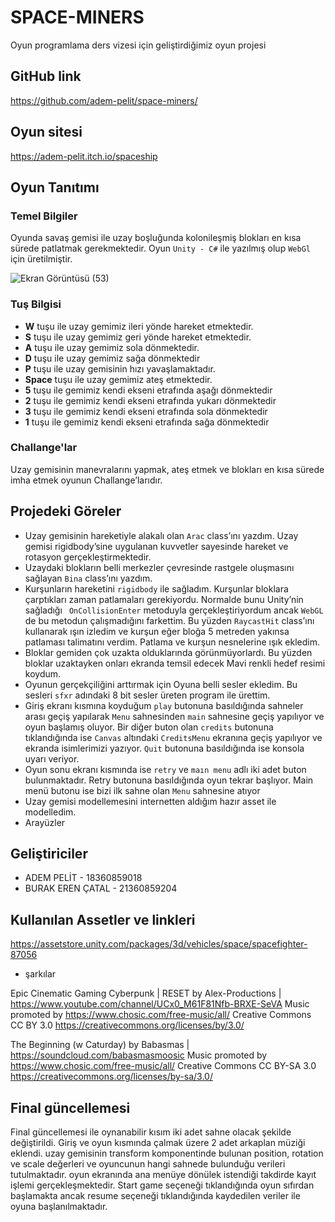 # SPACE-MINERS
Oyun programlama ders vizesi için geliştirdiğimiz oyun projesi

## GitHub link
https://github.com/adem-pelit/space-miners/

## Oyun sitesi
https://adem-pelit.itch.io/spaceship

## Oyun Tanıtımı
### Temel Bilgiler
Oyunda savaş gemisi ile uzay boşluğunda kolonileşmiş blokları en kısa sürede patlatmak gerekmektedir. Oyun `Unity - C#` ile yazılmış olup `WebGl` için üretilmiştir.

![Ekran Görüntüsü (53)](https://user-images.githubusercontent.com/55463533/143926154-55b20e5e-3fff-43c9-aa95-104c043838c7.png)

### Tuş Bilgisi
* **W** tuşu ile uzay gemimiz ileri yönde hareket etmektedir.
* **S** tuşu ile uzay gemimiz geri yönde hareket etmektedir.
* **A** tuşu ile uzay gemimiz sola dönmektedir.
* **D** tuşu ile uzay gemimiz sağa dönmektedir
* **P** tuşu ile uzay gemisinin hızı yavaşlamaktadır.
* **Space** tuşu ile uzay gemimiz ateş etmektedir.
* **5** tuşu ile gemimiz kendi ekseni etrafında aşağı dönmektedir
* **2** tuşu ile gemimiz kendi ekseni etrafında yukarı dönmektedir
* **3** tuşu ile gemimiz kendi ekseni etrafında sola dönmektedir
* **1** tuşu ile gemimiz kendi ekseni etrafında sağa dönmektedir
### Challange'lar
Uzay gemisinin manevralarını yapmak, ateş etmek ve blokları en kısa sürede imha etmek oyunun Challange’larıdır.
## Projedeki Göreler
* Uzay gemisinin hareketiyle alakalı olan `Arac` class’ını yazdım. Uzay gemisi rigidbody’sine uygulanan kuvvetler sayesinde hareket ve rotasyon gerçekleştirmektedir.
* Uzaydaki blokların belli merkezler çevresinde rastgele oluşmasını sağlayan `Bina` class’ını yazdım.
* Kurşunların hareketini `rigidbody` ile sağladım. Kurşunlar bloklara çarptıkları zaman patlamaları gerekiyordu. Normalde bunu Unity’nin sağladığı ` OnCollisionEnter` metoduyla gerçekleştiriyordum ancak `WebGL` de bu metodun çalışmadığını farkettim. Bu yüzden `RaycastHit` class’ını kullanarak ışın izledim ve kurşun eğer bloğa 5 metreden yakınsa patlaması talimatını verdim. Patlama ve kurşun nesnelerine ışık ekledim.
* Bloklar gemiden çok uzakta olduklarında görünmüyorlardı. Bu yüzden bloklar uzaktayken onları ekranda temsil edecek Mavi renkli hedef resimi koydum.
* Oyunun gerçekçiliğini arttırmak için Oyuna belli sesler ekledim. Bu sesleri `sfxr` adındaki 8 bit sesler üreten program ile ürettim.
* Giriş ekranı kısmına koyduğum `play` butonuna basıldığında sahneler arası geçiş yapılarak `Menu` sahnesinden `main` sahnesine geçiş yapılıyor ve oyun başlamış oluyor. Bir diğer buton olan `credits` butonuna tıklandığında ise `Canvas` altındaki `CreditsMenu` ekranına geçiş yapılıyor ve ekranda isimlerimizi yazıyor. `Quit` butonuna basıldığında ise konsola uyarı veriyor.
* Oyun sonu ekranı kısmında ise `retry` ve `maın menu` adlı iki adet buton bulunmaktadır. Retry butonuna basıldığında oyun tekrar başlıyor. Main menü butonu ise bizi ilk sahne olan `Menu` sahnesine atıyor 
* Uzay gemisi modellemesini internetten aldığım hazır asset ile modelledim.
* Arayüzler

## Geliştiriciler
* ADEM PELİT - 18360859018
* BURAK EREN ÇATAL - 21360859204

## Kullanılan Assetler ve linkleri
https://assetstore.unity.com/packages/3d/vehicles/space/spacefighter-87056

* şarkılar

Epic Cinematic Gaming Cyberpunk | RESET by Alex-Productions | https://www.youtube.com/channel/UCx0_M61F81Nfb-BRXE-SeVA
Music promoted by https://www.chosic.com/free-music/all/
Creative Commons CC BY 3.0
https://creativecommons.org/licenses/by/3.0/

The Beginning (w Caturday) by Babasmas | https://soundcloud.com/babasmasmoosic
Music promoted by https://www.chosic.com/free-music/all/
Creative Commons CC BY-SA 3.0
https://creativecommons.org/licenses/by-sa/3.0/

## Final güncellemesi

Final güncellemesi ile oynanabilir kısım iki adet sahne olacak şekilde değiştirildi. Giriş ve oyun kısmında çalmak üzere 2 adet arkaplan müziği eklendi. uzay gemisinin transform komponentinde bulunan position, rotation ve scale değerleri ve oyuncunun hangi sahnede bulunduğu verileri tutulmaktadır. oyun ekranında ana menüye dönülek istendiği takdirde kayıt işlemi gerçekleşmektedir. Start game seçeneği tıklandığında oyun sıfırdan başlamakta ancak resume seçeneği tıklandığında kaydedilen veriler ile oyuna başlanılmaktadır.

